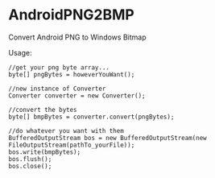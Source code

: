 AndroidPNG2BMP
==============

Convert Android PNG to Windows Bitmap

Usage:

    //get your png byte array...
    byte[] pngBytes = howeverYouWant();
    
    //new instance of Converter
    Converter converter = new Converter();
    
    //convert the bytes
    byte[] bmpBytes = converter.convert(pngBytes);
    
    //do whatever you want with them
    BufferedOutputStream bos = new BufferedOutputStream(new FileOutputStream(pathTo_yourFile));
    bos.write(bmpBytes);
    bos.flush();
    bos.close();
